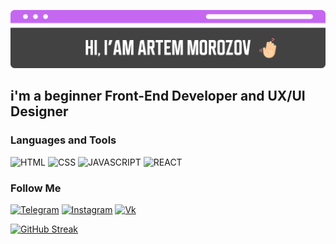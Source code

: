 [![Header](https://github.com/herowarmup/herowarmup/blob/main/assets/header.png)](https://github.com/herowarmup)

## i'm a beginner Front-End Developer and UX/UI Designer

### Languages and Tools

![HTML](https://img.shields.io/badge/-HTML-E96228?style=for-the-badge)
![CSS](https://img.shields.io/badge/-CSS-0091D5?style=for-the-badge)
![JAVASCRIPT](https://img.shields.io/badge/-JavaScript-EFD81D?style=for-the-badge)
![REACT](https://img.shields.io/badge/-REACT-212121?style=for-the-badge)

### Follow Me

[![Telegram](https://img.shields.io/badge/-TELEGRAM-424242?style=for-the-badge&logo=telegram)](https://t.me/herowamup)
[![Instagram](https://img.shields.io/badge/-Instagram-424242?style=for-the-badge&logo=Instagram)](https://instagram.com/herowarmup/)
[![Vk](https://img.shields.io/badge/-vk-424242?style=for-the-badge&logo=vk)](https://vk.com/herowarmup/)

[![GitHub Streak](https://streak-stats.demolab.com?user=herowarmup&border_radius=15&date_format=M%20j%5B%2C%20Y%5D)](https://git.io/streak-stats)

<!-- ![Herowarmup's GitHub stats](https://github-readme-stats.vercel.app/api?username=herowarmup&show_icons=true&&theme=buefy) -->
